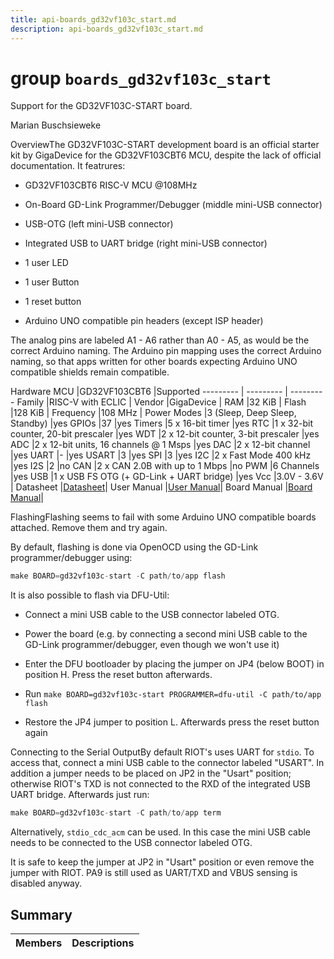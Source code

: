 ```yaml
---
title: api-boards_gd32vf103c_start.md
description: api-boards_gd32vf103c_start.md
---
```

# group `boards_gd32vf103c_start` 

Support for the GD32VF103C-START board.

Marian Buschsieweke

OverviewThe GD32VF103C-START development board is an official starter kit by GigaDevice for the GD32VF103CBT6 MCU, despite the lack of official documentation. It featrures:

* GD32VF103CBT6 RISC-V MCU @108MHz

* On-Board GD-Link Programmer/Debugger (middle mini-USB connector)

* USB-OTG (left mini-USB connector)

* Integrated USB to UART bridge (right mini-USB connector)

* 1 user LED

* 1 user Button

* 1 reset button

* Arduino UNO compatible pin headers (except ISP header)

The analog pins are labeled A1 - A6 rather than A0 - A5, as would be the correct Arduino naming. The Arduino pin mapping uses the correct Arduino naming, so that apps written for other boards expecting Arduino UNO compatible shields remain compatible.

Hardware
MCU   |GD32VF103CBT6   |Supported
--------- | --------- | ---------
Family   |RISC-V with ECLIC   |
Vendor   |GigaDevice   |
RAM   |32 KiB   |
Flash   |128 KiB   |
Frequency   |108 MHz   |
Power Modes   |3 (Sleep, Deep Sleep, Standby)   |yes
GPIOs   |37   |yes
Timers   |5 x 16-bit timer   |yes
RTC   |1 x 32-bit counter, 20-bit prescaler   |yes
WDT   |2 x 12-bit counter, 3-bit prescaler   |yes
ADC   |2 x 12-bit units, 16 channels @ 1 Msps   |yes
DAC   |2 x 12-bit channel   |yes
UART   |-   |yes
USART   |3   |yes
SPI   |3   |yes
I2C   |2 x Fast Mode 400 kHz   |yes
I2S   |2   |no
CAN   |2 x CAN 2.0B with up to 1 Mbps   |no
PWM   |6 Channels   |yes
USB   |1 x USB FS OTG (+ GD-Link + UART bridge)   |yes
Vcc   |3.0V - 3.6V   |
Datasheet   |[Datasheet](https://web.archive.org/web/20240117072854/https://gd32mcu.com/data/documents/datasheet/GD32VF103_Datasheet_Rev1.6.pdf)|
User Manual   |[User Manual](https://web.archive.org/web/20240117073025/https://gd32mcu.com/data/documents/userManual/GD32VF103_User_Manual_Rev1.5.pdf)|
Board Manual   |[Board Manual](https://web.archive.org/web/20240117072723/https://en.maritex.com.pl/product/attachment/154626/6f28fdabafb9dff852537ced7bc0aa71)|

FlashingFlashing seems to fail with some Arduino UNO compatible boards attached. Remove them and try again.

By default, flashing is done via OpenOCD using the GD-Link programmer/debugger using:

```cpp
make BOARD=gd32vf103c-start -C path/to/app flash
```

It is also possible to flash via DFU-Util:

* Connect a mini USB cable to the USB connector labeled OTG.

* Power the board (e.g. by connecting a second mini USB cable to the GD-Link programmer/debugger, even though we won't use it)

* Enter the DFU bootloader by placing the jumper on JP4 (below BOOT) in position H. Press the reset button afterwards.

* Run `make BOARD=gd32vf103c-start PROGRAMMER=dfu-util -C path/to/app flash`

* Restore the JP4 jumper to position L. Afterwards press the reset button again

Connecting to the Serial OutputBy default RIOT's uses UART for `stdio`. To access that, connect a mini USB cable to the connector labeled "USART". In addition a jumper needs to be placed on JP2 in the "Usart" position; otherwise RIOT's TXD is not connected to the RXD of the integrated USB UART bridge. Afterwards just run:

```cpp
make BOARD=gd32vf103c-start -C path/to/app term
```

Alternatively, `stdio_cdc_acm` can be used. In this case the mini USB cable needs to be connected to the USB connector labeled OTG.

It is safe to keep the jumper at JP2 in "Usart" position or even remove the jumper with RIOT. PA9 is still used as UART/TXD and VBUS sensing is disabled anyway.

## Summary

 Members                        | Descriptions                                
--------------------------------|---------------------------------------------

